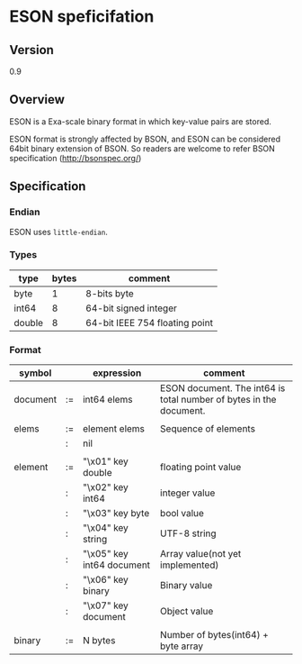 # ESON speficifation

## Version

0.9

## Overview

ESON is a Exa-scale binary format in which key-value pairs are stored.

ESON format is strongly affected by BSON, and ESON can be considered 64bit binary extension of BSON. So readers are welcome to refer BSON specification (http://bsonspec.org/)

## Specification

### Endian

ESON uses `little-endian`.

### Types

type    | bytes  | comment
--------|--------|--------------------------------
byte	| 1      | 8-bits byte
int64	| 8      | 64-bit signed integer
double	| 8      | 64-bit IEEE 754 floating point


### Format

symbol       |    | expression                | comment
-------------|----|---------------------------|-------------------------------------------------------------------
document     | := | int64 elems               | ESON document. The int64 is total number of bytes in the document.
             |    |                           |
elems        | := | element elems             | Sequence of elements
             | :  | nil                       | 
             |    |                           | 
element      | := | "\x01" key double         | floating point value
             | :  | "\x02" key int64          | integer value
             | :  | "\x03" key byte           | bool value
             | :  | "\x04" key string         | UTF-8 string
             | :  | "\x05" key int64 document | Array value(not yet implemented)
             | :  | "\x06" key binary         | Binary value
             | :  | "\x07" key document       | Object value
             |    |                           | 
binary       | := | N bytes                   | Number of bytes(int64) + byte array
 










